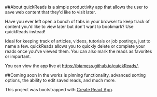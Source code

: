 
##About
quickReads is a simple productivity app that allows the user to save web content that they'd like to visit later. 

Have you ever left open a bunch of tabs in your browser to keep track of content you'd like to view later but don't want to bookmark? Use quickReads instead! 

Ideal for keeping track of articles, videos, tutorials or job postings, just to name a few. quickReads allows you to quickly delete or complete your reads once you've viewed them. You can also mark the reads as favorites or important.

You can view the app live at https://biamess.github.io/quickReads/.

##Coming soon
In the works is pinning functionality, advanced sorting options, the ability to edit saved reads, and much more.

This project was bootstrapped with [Create React App](https://github.com/facebook/create-react-app).

